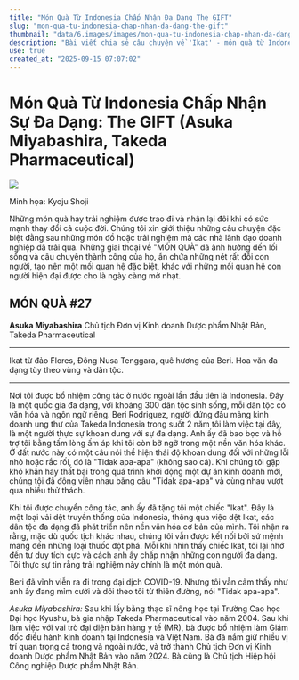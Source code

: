 ```yaml
---
title: "Món Quà Từ Indonesia Chấp Nhận Đa Dạng The GIFT"
slug: "mon-qua-tu-indonesia-chap-nhan-da-dang-the-gift"
thumbnail: "data/6.images/images/mon-qua-tu-indonesia-chap-nhan-da-dang-the-gift.webp"
description: "Bài viết chia sẻ câu chuyện về 'Ikat' - món quà từ Indonesia, biểu tượng của sự chấp nhận đa dạng, đã ảnh hưởng đến cuộc đời và sự nghiệp của Asuka Miyabashira tại Takeda Pharmaceutical."
use: true
created_at: "2025-09-15 07:07:02"
---
```


# Món Quà Từ Indonesia Chấp Nhận Sự Đa Dạng: The GIFT (Asuka Miyabashira, Takeda Pharmaceutical)

![](/images/20250914-00081916-forbes-000-1-view.webp)

Minh họa: Kyoju Shoji

Những món quà hay trải nghiệm được trao đi và nhận lại đôi khi có sức mạnh thay đổi cả cuộc đời. Chúng tôi xin giới thiệu những câu chuyện đặc biệt đằng sau những món đồ hoặc trải nghiệm mà các nhà lãnh đạo doanh nghiệp đã trải qua. Những giai thoại về "MÓN QUÀ" đã ảnh hưởng đến lối sống và câu chuyện thành công của họ, ẩn chứa những nét rất đỗi con người, tạo nên một mối quan hệ đặc biệt, khác với những mối quan hệ con người hiện đại được cho là ngày càng mờ nhạt.

## MÓN QUÀ #27

**Asuka Miyabashira**
Chủ tịch Đơn vị Kinh doanh Dược phẩm Nhật Bản, Takeda Pharmaceutical

---

Ikat từ đảo Flores, Đông Nusa Tenggara, quê hương của Beri.
Hoa văn đa dạng tùy theo vùng và dân tộc.

---

Nơi tôi được bổ nhiệm công tác ở nước ngoài lần đầu tiên là Indonesia. Đây là một quốc gia đa dạng, với khoảng 300 dân tộc sinh sống, mỗi dân tộc có văn hóa và ngôn ngữ riêng. Beri Rodriguez, người đứng đầu mảng kinh doanh ung thư của Takeda Indonesia trong suốt 2 năm tôi làm việc tại đây, là một người thực sự khoan dung với sự đa dạng. Anh ấy đã bao bọc và hỗ trợ tôi bằng tấm lòng ấm áp khi tôi còn bỡ ngỡ trong một nền văn hóa khác. Ở đất nước này có một câu nói thể hiện thái độ khoan dung đối với những lỗi nhỏ hoặc rắc rối, đó là "Tidak apa-apa" (không sao cả). Khi chúng tôi gặp khó khăn hay thất bại trong quá trình khởi động một dự án kinh doanh mới, chúng tôi đã động viên nhau bằng câu "Tidak apa-apa" và cùng nhau vượt qua nhiều thử thách.

Khi tôi được chuyển công tác, anh ấy đã tặng tôi một chiếc "Ikat". Đây là một loại vải dệt truyền thống của Indonesia, thông qua việc dệt Ikat, các dân tộc đa dạng đã phát triển nên nền văn hóa cơ bản của mình. Tôi nhận ra rằng, mặc dù quốc tịch khác nhau, chúng tôi vẫn được kết nối bởi sứ mệnh mang đến những loại thuốc đột phá. Mỗi khi nhìn thấy chiếc Ikat, tôi lại nhớ đến tư duy tích cực và cách anh ấy chấp nhận những con người đa dạng. Tôi thực sự tin rằng trải nghiệm này chính là một món quà.

Beri đã vĩnh viễn ra đi trong đại dịch COVID-19. Nhưng tôi vẫn cảm thấy như anh ấy đang mỉm cười và dõi theo tôi từ thiên đường, nói "Tidak apa-apa".

*Asuka Miyabashira:* Sau khi lấy bằng thạc sĩ nông học tại Trường Cao học Đại học Kyushu, bà gia nhập Takeda Pharmaceutical vào năm 2004. Sau khi làm việc với vai trò đại diện bán hàng y tế (MR), bà được bổ nhiệm làm Giám đốc điều hành kinh doanh tại Indonesia và Việt Nam. Bà đã nắm giữ nhiều vị trí quan trọng cả trong và ngoài nước, và trở thành Chủ tịch Đơn vị Kinh doanh Dược phẩm Nhật Bản vào năm 2024. Bà cũng là Chủ tịch Hiệp hội Công nghiệp Dược phẩm Nhật Bản.